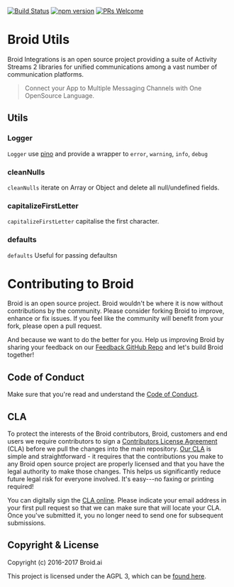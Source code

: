 [![Build Status](https://travis-ci.org/broidHQ/integrations.svg?branch=master)](https://travis-ci.org/broidHQ/integrations) [![npm version](https://img.shields.io/npm/v/broid-utils.svg?style=flat)](https://www.npmjs.com/package/broid-utils) [![PRs Welcome](https://img.shields.io/badge/PRs-welcome-brightgreen.svg)](https://github.com/broidHQ/integrations)

# Broid Utils

Broid Integrations is an open source project providing a suite of Activity Streams 2 libraries for unified communications among a vast number of communication platforms.

> Connect your App to Multiple Messaging Channels with  One OpenSource Language.

## Utils

### Logger

`Logger` use [pino](https://github.com/pinojs/pino) and provide a wrapper to `error`, `warning`, `info`, `debug`

### cleanNulls

`cleanNulls` iterate on Array or Object and delete all null/undefined fields.

### capitalizeFirstLetter

`capitalizeFirstLetter` capitalise the first character.

### defaults

`defaults` Useful for passing defaultsn

# Contributing to Broid

Broid is an open source project. Broid wouldn't be where it is now without contributions by the community. Please consider forking Broid to improve, enhance or fix issues. If you feel like the community will benefit from your fork, please open a pull request.

And because we want to do the better for you. Help us improving Broid by
sharing your feedback on our [Feedback GitHub Repo](https://github.com/broidhq/integrations) and let's build Broid together!

## Code of Conduct

Make sure that you're read and understand the [Code of Conduct](http://contributor-covenant.org/version/1/2/0/).

## CLA

To protect the interests of the Broid contributors, Broid, customers and end users we require contributors to sign a [Contributors License Agreement](https://cla-assistant.io/broidhq/integrations) (CLA) before we pull the changes into the main repository. [Our CLA](https://cla-assistant.io/broidhq/integrations) is simple and straightforward - it requires that the contributions you make to any Broid open source project are properly licensed and that you have the legal authority to make those changes. This helps us significantly reduce future legal risk for everyone involved. It's easy---no faxing or printing required!

You can digitally sign the [CLA online](https://cla-assistant.io/broidhq/integrations). Please indicate your email address in your first pull request so that we can make sure that will locate your CLA. Once you've submitted it, you no longer need to send one for subsequent submissions.

## Copyright & License

Copyright (c) 2016-2017 Broid.ai

This project is licensed under the AGPL 3, which can be
[found here](https://www.gnu.org/licenses/agpl-3.0.en.html).
